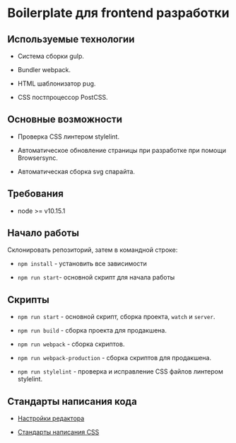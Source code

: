 # Boilerplate для frontend разработки

## Используемые технологии

* Система сборки gulp.

* Bundler webpack.

* HTML шаблонизатор pug.

* CSS постпроцессор PostCSS.

## Основные возможности

* Проверка CSS линтером stylelint.

* Автоматическое обновление страницы при разработке при помощи Browsersync.

* Автоматическая сборка svg спарайта.

## Требования

* node >= v10.15.1

## Начало работы

Склонировать репозиторий, затем в командной строке:

* `npm install` - установить все зависимости

* `npm run start`- основной скрипт для начала работы

## Скрипты

* `npm run start` - основной скрипт, сборка проекта, `watch` и `server`.

* `npm run build` - сборка проекта для продакшена.

* `npm run webpack` - сборка скриптов.

* `npm run webpack-production` - сборка скриптов для продакшена.

* `npm run stylelint` - проверка и исправление CSS файлов линтером stylelint.

<!-- ## Структура папок и файлов

* [Структура папок и файлов](https://github.com/alkorlos/bundler/tree/master/docs/structure.md) -->

## Стандарты написания кода

* [Настройки редактора](https://github.com/alkorlos/bundler/tree/master/docs/editorconfig.md)

<!-- * [Стандарты написания Pug](https://github.com/alkorlos/bundler/tree/master/docs/codeguide-html.md) -->

* [Стандарты написания CSS](https://github.com/alkorlos/bundler/tree/master/docs/codeguide-css.md)
